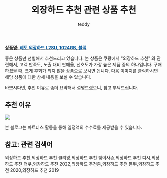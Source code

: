 ﻿---
layout: post
title:  "외장하드 추천 관련 상품 추천"
author: teddy
categories: [ 가구/인테리어 ]
tags: [외장하드 추천,외장하드 추천 클리앙,외장하드 추천 퀘이사존,외장하드 추천 디시,외장하드 추천 더쿠,외장하드 추천 2022,외장하드 추천좀,외장하드 추천 뽐뿌,외장하드 추천 2020,외장하드 추천 2019]
image: https://static.coupangcdn.com/image/retail/images/57877657787286-797751e1-7b05-41cc-88fb-35ed59211524.jpg 
description: "쿠팡에서 외장하드 추천 관련 상품으로 가장 고객 선호도가 높은 제품 중 하나입니다."
---

<a href="https://link.coupang.com/re/AFFSDP?lptag=AF3256674&pageKey=1148365&itemId=405730770&vendorItemId=3003474751&traceid=V0-153-73c45feec8f38a58"><b>상품명: <font color='#01579B'>레토 외장하드 L2SU, 1024GB, 블랙</font></b></a>

좋은 상품만 선별해서 추천드리고 있습니다.
본 상품은 쿠팡에서 "외장하드 추천" 와 관련해서, 고객 만족도, 노출 대비 판매율, 선호도가 가장 높은 제품 중의 하나입니다.
구매하셨을 때, 크게 후회가 되지 않을 상품으로 보시면 됩니다. 
다음 이미지를 클릭하시면 해당 상품에 대한 상세 내용을 보실 수 있습니다.

바쁘시다면, 추천 이유로 좀더 요약해서 설명드렸으니, 참고 부탁드립니다.

## 추천 이유 

<a href="https://link.coupang.com/re/AFFSDP?lptag=AF3256674&pageKey=1148365&itemId=405730770&vendorItemId=3003474751&traceid=V0-153-73c45feec8f38a58"><img src="https://thumbnail6.coupangcdn.com/thumbnails/remote/q89/image/product/content/vendorItem/2019/02/27/3191466/6324de27-0f21-4f9e-b2f7-865ee2cc0980.jpg"></a> 

본 블로그는 파트너스 활동을 통해 일정액의 수수료를 제공받을 수 있습니다.

## 참고: 관련 검색어    
외장하드 추천,외장하드 추천 클리앙,외장하드 추천 퀘이사존,외장하드 추천 디시,외장하드 추천 더쿠,외장하드 추천 2022,외장하드 추천좀,외장하드 추천 뽐뿌,외장하드 추천 2020,외장하드 추천 2019